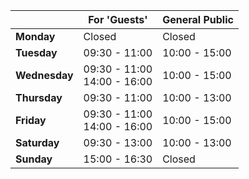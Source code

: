 
|               	| For 'Guests'                      | General Public 	|
|---------------	|-------------------------------	|----------------	|
| **Monday**    	| Closed                         | Closed       	|
| **Tuesday**   	| 09:30 - 11:00                     	| 10:00 - 15:00       	|
| **Wednesday** 	| 09:30 - 11:00<br>14:00 - 16:00                      	| 10:00 - 15:00       	|
| **Thursday**  	| 09:30 - 11:00                        	| 10:00 - 13:00        	|
| **Friday**    	| 09:30 - 11:00<br>14:00 - 16:00                      	| 10:00 - 15:00       	|
| **Saturday**  	| 09:30 - 13:00                     	| 10:00 - 13:00       	|
| **Sunday**    	| 15:00 - 16:30                      	| Closed         |
